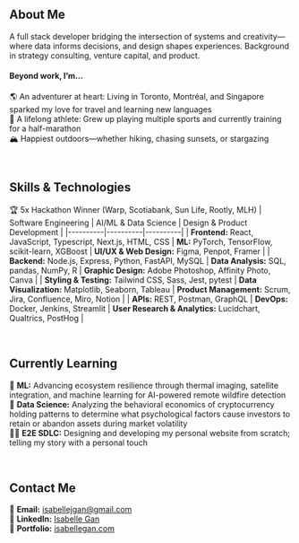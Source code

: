 ## About Me
A full stack developer bridging the intersection of systems and creativity—where data informs decisions, and design shapes experiences. Background in strategy consulting, venture capital, and product.

#### Beyond work, I’m…
🌎 An adventurer at heart: Living in Toronto, Montréal, and Singapore sparked my love for travel and learning new languages  
🙌 A lifelong athlete: Grew up playing multiple sports and currently training for a half-marathon  
🏔️ Happiest outdoors—whether hiking, chasing sunsets, or stargazing  

<br>

## Skills & Technologies
🏆 5x Hackathon Winner (Warp, Scotiabank, Sun Life, Rootly, MLH)
| Software Engineering | AI/ML & Data Science | Design & Product Development |
|----------|----------|----------|
| **Frontend:** React, JavaScript, Typescript, Next.js, HTML, CSS | **ML:** PyTorch, TensorFlow, scikit-learn, XGBoost | **UI/UX & Web Design:** Figma, Penpot, Framer | 
| **Backend:** Node.js, Express, Python, FastAPI, MySQL | **Data Analysis:** SQL, pandas, NumPy, R | **Graphic Design:** Adobe Photoshop, Affinity Photo, Canva |
| **Styling & Testing:** Tailwind CSS, Sass, Jest, pytest | **Data Visualization:** Matplotlib, Seaborn, Tableau | **Product Management:** Scrum, Jira, Confluence, Miro, Notion |
| **APIs:** REST, Postman, GraphQL | **DevOps:** Docker, Jenkins, Streamlit | **User Research & Analytics:** Lucidchart, Qualtrics, PostHog |

<br>

## Currently Learning
🌲 **ML:** Advancing ecosystem resilience through thermal imaging, satellite integration, and machine learning for AI-powered remote wildfire detection  
💸 **Data Science:** Analyzing the behavioral economics of cryptocurrency holding patterns to determine what psychological factors cause investors to retain or abandon assets during market volatility  
👩‍💻 **E2E SDLC:** Designing and developing my personal website from scratch; telling my story with a personal touch

<br>

## Contact Me
📧 **Email:** [isabellejgan@gmail.com](mailto:isabellejgan@gmail.com)  
💼 **LinkedIn:** [Isabelle Gan](https://www.linkedin.com/in/isabellegan)  
📁 **Portfolio:** [isabellegan.com](#)

<!--
**isabellegan/isabellegan** is a ✨ _special_ ✨ repository because its `README.md` (this file) appears on your GitHub profile.

Here are some ideas to get you started:

- 🔭 I’m currently working on ...
- 🌱 I’m currently learning ...
- 👯 I’m looking to collaborate on ...
- 🤔 I’m looking for help with ...
- 💬 Ask me about ...
- 📫 How to reach me: ...
- 😄 Pronouns: ...
- ⚡ Fun fact: ...
-->
